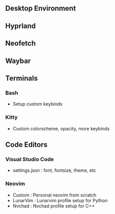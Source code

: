 ## Desktop Environment
## Hyprland
## Neofetch
## Waybar

## Terminals
### Bash
* Setup custom keybinds  

### Kitty
* Custom colorscheme, opacity, more keybinds

## Code Editors

### Visual Studio Code
* settings.json : font, fontsize, theme, etc

### Neovim  
* Custom : Personal neovim from scratch 
* LunarVim : Lunarvim profile setup for Python
* Nvchad : Nvchad profile setup for C++
